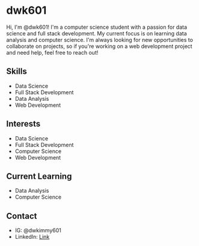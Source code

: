 # dwk601

Hi, I'm @dwk601! I'm a computer science student with a passion for data science and full stack development. My current focus is on learning data analysis and computer science. I'm always looking for new opportunities to collaborate on projects, so if you're working on a web development project and need help, feel free to reach out!

## Skills
- Data Science
- Full Stack Development
- Data Analysis
- Web Development

## Interests
- Data Science
- Full Stack Development
- Computer Science
- Web Development

## Current Learning
- Data Analysis
- Computer Science

## Contact
- IG: @dwkimmy601
- LinkedIn: [Link](https://www.linkedin.com/in/dongwook-kim-35527b1b2/)

<!---
dwk601/dwk601 is a ✨ special ✨ repository because its `README.md` (this file) appears on your GitHub profile.
You can click the Preview link to take a look at your changes.
--->

